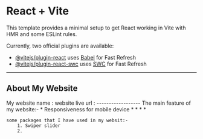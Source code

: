 # React + Vite

This template provides a minimal setup to get React working in Vite with HMR and some ESLint rules.

Currently, two official plugins are available:

- [@vitejs/plugin-react](https://github.com/vitejs/vite-plugin-react/blob/main/packages/plugin-react/README.md) uses [Babel](https://babeljs.io/) for Fast Refresh
- [@vitejs/plugin-react-swc](https://github.com/vitejs/vite-plugin-react-swc) uses [SWC](https://swc.rs/) for Fast Refresh


-----------------------
About My Website
-----------------------

My website name :
    website live url :
    ------------------
    The main feature of my website:-
        * Responsiveness for mobile device
        * 
        *
        *
        *

    some packages that I have used in my websit:-
        1. Swiper slider
        2. 